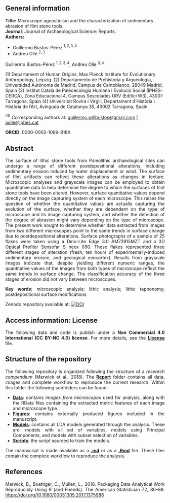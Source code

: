 ## **General information**   

**Title:** Microscope agnosticism and the characterization of sedimentary abrasion of flint stone tools.    
**Journal**: Journal of Archaeological Science: Reports.    
**Authors:**  

  * Guillermo Bustos-Pérez $^{1,2,3, 4}$        
  * Andreu Ollé $^{2,3}$    


Guillermo Bustos-Pérez $^{1,2,3, 4}$, Andreu Olle $^{3,4}$     

(1) Departament of Human Origins, Max Planck Institute for Evolutionary Anthropology, Leipzig.
(2) Departamento de Prehistoria y Arqueología, Universidad Autónoma de Madrid, Campus de Cantoblanco, 28049 Madrid, Spain
(3) Institut Català de Paleoecologia Humana i Evolució Social (IPHES-CERCA), Zona Educacional 4, Campus Sescelades URV (Edifici W3), 43007 Tarragona, Spain
(4) Universitat Rovira i Virgili, Departament d’Història i Història de l’Art, Avinguda de Catalunya 35, 43002 Tarragona, Spain
     
$^{(4)}$ Corresponding authors at: guillermo.willbustos@gmail.com | aolle@iphes.cat    

**ORCID**: 0000-0002-1089-818X    

<div align="justify">   

## **Abstract**   

The surface of lithic stone tools from Paleolithic archaeological sites can undergo a range of different postdepositional alterations, including sedimentary erosion induced by water displacement or wind. The surface of flint artifacts can reflect these alterations as changes in texture. Microscopic analyses and grayscale images can be employed to obtain quantitative data to help determine the degree to which the surfaces of flint stone tools have been altered. However, surface quantitative values depend directly on the image capturing system of each microscope. This raises the question of whether the quantitative values are actually capturing the evolution of the surface, whether they are dependent on the type of microscope and its image capturing system, and whether the detection of the degree of abrasion might vary depending on the type of microscope. The present work sought to determine whether data extracted from images from two different microscopes point to the same trends in surface change due to postdepositional alterations. Surface photographs of a sample of 25 flakes were taken using a Dino-Lite Edge 3.0 AM73915MZT and a 3D Optical Profiler Sensofar S neox 090. These flakes represented three different stages of alteration (fresh, ten hours of experimentally-induced sedimentary erosion, and geological neocortex). Results from grayscale images indicate that, despite yielding different numeric ranges, the quantitative values of the images from both types of microscope reflect the same trends in surface change. The classification accuracy of the three stages of erosion did not vary between microscopes.   

**Key words**: microscopic analysis; lithic analysis; lithic taphonomy; postdepositional surface modifications      

Zenodo repository available at: [![DOI](https://zenodo.org/badge/797107817.svg)](https://doi.org/10.5281/zenodo.13918530)


## **Access information: License**   

The following data and code is publish under a **Non Commercial 4.0 International (CC BY-NC 4.0) license**. For more details, see the [**License**](License.md) file.     

## **Structure of the repository**   

The following repository is organized following the structure of a *research compendium* (Marwick et al., 2018). The [**Report**](Report) folder contains all data, images and complete workflow to reproduce the current research. Within this folder the following subfolders can be found:   

  * [**Data**](Report/Data): contains *images from microscopes* used for analysis, along with the RData files containing the extracted metric features of each image and microscope type.    
  * [**Figures**](Report/Figures): contains externally produced figures included in the manuscript.   
  * [**Models**](Report/Models): contains all LDA models generated through the analysis. These are: models with all set of variables, models using Principal Components, and models with subset selection of variables.    
  * [**Scripts**](Report/Scripts): the script sourced to train the models.   

The manuscript is made available as a [**.md**](Report/Microscope-agnosticism-sedimentary-abrasion-stone-tools.md) or as a [**.Rmd**](Report/Microscope-agnosticism-sedimentary-abrasion-stone-tools.Rmd) file. These files contain the complete workflow to reproduce the analysis.   

## **References**   

Marwick, B., Boettiger, C., Mullen, L., 2018. Packaging Data Analytical Work Reproducibly Using R (and Friends). The American Statistician 72, 80–88. https://doi.org/10.1080/00031305.2017.1375986    


</div>   